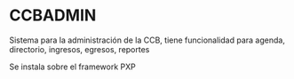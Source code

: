 CCBADMIN
===========

Sistema para la administración de la CCB, 
tiene funcionalidad para 
agenda, directorio, ingresos, egresos, reportes

Se instala sobre el framework PXP 
